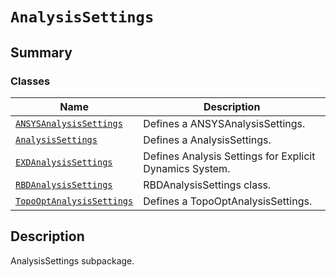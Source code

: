 # `AnalysisSettings`

<a id="summary"></a>

## Summary

### Classes

| Name | Description |
|--------------------------------------------------------------------------------------------------------------------------------------------------------------|---------------------------------------------------------|
| [`ANSYSAnalysisSettings`](ANSYSAnalysisSettings.md#ansys.mechanical.stubs.v242.Ansys.ACT.Automation.Mechanical.AnalysisSettings.ANSYSAnalysisSettings)       | Defines a ANSYSAnalysisSettings.                        |
| [`AnalysisSettings`](AnalysisSettings.md#ansys.mechanical.stubs.v242.Ansys.ACT.Automation.Mechanical.AnalysisSettings.AnalysisSettings)                      | Defines a AnalysisSettings.                             |
| [`EXDAnalysisSettings`](EXDAnalysisSettings.md#ansys.mechanical.stubs.v242.Ansys.ACT.Automation.Mechanical.AnalysisSettings.EXDAnalysisSettings)             | Defines Analysis Settings for Explicit Dynamics System. |
| [`RBDAnalysisSettings`](RBDAnalysisSettings.md#ansys.mechanical.stubs.v242.Ansys.ACT.Automation.Mechanical.AnalysisSettings.RBDAnalysisSettings)             | RBDAnalysisSettings class.                              |
| [`TopoOptAnalysisSettings`](TopoOptAnalysisSettings.md#ansys.mechanical.stubs.v242.Ansys.ACT.Automation.Mechanical.AnalysisSettings.TopoOptAnalysisSettings) | Defines a TopoOptAnalysisSettings.                      |

<a id="description"></a>

## Description

AnalysisSettings subpackage.

<!-- !! processed by numpydoc !! -->


